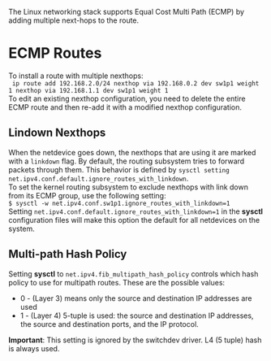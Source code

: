 The Linux networking stack supports Equal Cost Multi Path (ECMP) by adding multiple next-hops to the route. 
# ECMP Routes  
To install a route with multiple nexthops:  
` ip route add 192.168.2.0/24 nexthop via 192.168.0.2 dev sw1p1 weight 1 nexthop via 192.168.1.1 dev sw1p1 weight 1`  
To edit an existing nexthop configuration, you need to delete the entire ECMP route and then re-add it with a modified nexthop configuration.  

## Lindown Nexthops  
When the netdevice goes down, the nexthops that are using it are marked with a `linkdown` flag. By default, the routing subsystem tries to forward packets through them. This behavior is defined by `sysctl setting net.ipv4.conf.default.ignore_routes_with_linkdown`.  
To set the kernel routing subsystem to exclude nexthops with link down from its ECMP group, use the following setting:  
`$ sysctl -w net.ipv4.conf.sw1p1.ignore_routes_with_linkdown=1`  
Setting `net.ipv4.conf.default.ignore_routes_with_linkdown=1` in the **sysctl** configuration files will make this option the default for all netdevices on the system.  

## Multi-path Hash Policy  
Setting **sysctl** to `net.ipv4.fib_multipath_hash_policy` controls which hash policy to use for multipath routes. These are the possible values:  
* 0 - (Layer 3) means only the source and destination IP addresses are used 
* 1 - (Layer 4) 5-tuple is used: the source and destination IP addresses, the source and destination ports, and the IP protocol. 

**Important**: This setting is ignored by the switchdev driver. L4 (5 tuple) hash is always used. 
